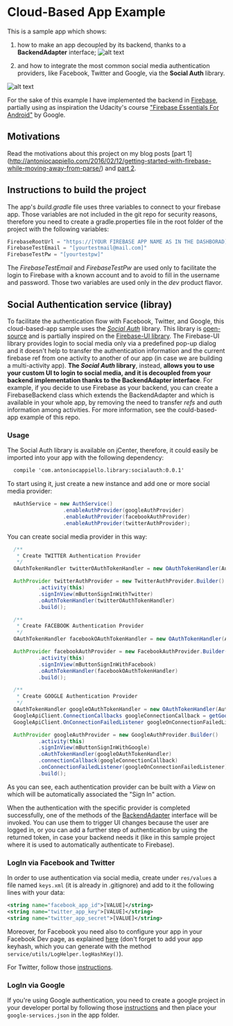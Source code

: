 # Cloud-Based App Example

This is a sample app which shows:

1. how to make an app decoupled by its backend, thanks to a **BackendAdapter** interface; ![alt text](http://blog.raremile.com/wp-content/uploads/2014/07/Baas.png)

2. and how to integrate the most common social media authentication providers, like Facebook, Twitter and Google, via the **Social Auth** library.

![alt text](http://blog.ionic.io/wp-content/uploads/2015/06/firebase-ionic-user-auth.png)

For the sake of this example I have implemented the backend in [Firebase](https://www.firebase.com/),
partially using as inspiration the Udacity's course ["Firebase Essentials For Android"](https://www.udacity.com/course/firebase-essentials-for-android--ud009) by Google.

## Motivations

Read the motivations about this project on my blog posts [part 1] (http://antoniocappiello.com/2016/02/12/getting-started-with-firebase-while-moving-away-from-parse/) and [part 2](http://antoniocappiello.com/2016/02/22/social-media-authentication-for-your-views-and-your-backend/).

## Instructions to build the project
The app's *build.gradle* file uses three variables to connect to your firebase app. Those variables are not included in the git repo for security reasons, therefore you need to create a gradle.properties file in the root folder of the project with the following variables:
```javascript
FirebaseRootUrl = "https://[YOUR FIREBASE APP NAME AS IN THE DASHBORAD].firebaseio.com/"
FirebaseTestEmail = "[yourtestmail@mail.com]"
FirebaseTestPw = "[yourtestpw]"
```
The *FirebaseTestEmail* and *FirebaseTestPw* are used only to facilitate the login to Firebase with a known account and to avoid to fill in the username and password. Those two variables are used only in the *dev* product flavor.

## Social Authentication service (libray)

To facilitate the authentication flow with Facebook, Twitter, and Google, this cloud-based-app sample uses the [*Social Auth*](https://bintray.com/antoniocappiello/maven/socialauth/) library. This library is [open-source](https://github.com/AntonioCappiello/cloud-based-app-example/tree/feature/convert_auth_package_in_library/socialauth/src/main/java/com/antoniocappiello/socialauth) and is partially inspired on the [Firebase-UI library](https://github.com/firebase/FirebaseUI-Android). The Firebase-UI library provides login to social media only via a predefined pop-up dialog and it doesn't help to transfer the authentication information and the current firebase ref from one activity to another of our app (in case we are building a multi-activity app).
**The *Social Auth* library**, instead, **allows you to use your custom UI to login to social media, and it is decoupled from your backend implementation thanks to the BackendAdapter interface**. For example, if you decide to use Firebase as your backend, you can create a FirebaseBackend class which extends the BackendAdapter and which is available in your whole app, by removing the need to transfer *refs* and *auth* information among activities. For more information, see the could-based-app example of this repo.

### Usage

The Social Auth library is available on jCenter, therefore, it could easily be imported into your app with the following dependency:

```xml
  compile 'com.antoniocappiello.library:socialauth:0.0.1'
```

To start using it, just create a new instance and add one or more social media provider:

```java
  mAuthService = new AuthService()
                  .enableAuthProvider(googleAuthProvider)
                  .enableAuthProvider(facebookAuthProvider)
                  .enableAuthProvider(twitterAuthProvider);
```

You can create social media provider in this way:

```java
  /**
   * Create TWITTER Authentication Provider
   */
  OAuthTokenHandler twitterOAuthTokenHandler = new OAuthTokenHandler(AuthProviderType.TWITTER, mBackendAdapter);

  AuthProvider twitterAuthProvider = new TwitterAuthProvider.Builder()
          .activity(this)
          .signInView(mButtonSignInWithTwitter)
          .oAuthTokenHandler(twitterOAuthTokenHandler)
          .build();

  /**
   * Create FACEBOOK Authentication Provider
   */
  OAuthTokenHandler facebookOAuthTokenHandler = new OAuthTokenHandler(AuthProviderType.FACEBOOK, mBackendAdapter);

  AuthProvider facebookAuthProvider = new FacebookAuthProvider.Builder()
          .activity(this)
          .signInView(mButtonSignInWithFacebook)
          .oAuthTokenHandler(facebookOAuthTokenHandler)
          .build();

  /**
   * Create GOOGLE Authentication Provider
   */
  OAuthTokenHandler googleOAuthTokenHandler = new OAuthTokenHandler(AuthProviderType.GOOGLE, mBackendAdapter);
  GoogleApiClient.ConnectionCallbacks googleConnectionCallback = getGoogleConnectionCallback();
  GoogleApiClient.OnConnectionFailedListener googleOnConnectionFailedListener = getGoogleOnConnectionFailedListener();

  AuthProvider googleAuthProvider = new GoogleAuthProvider.Builder()
          .activity(this)
          .signInView(mButtonSignInWithGoogle)
          .oAuthTokenHandler(googleOAuthTokenHandler)
          .connectionCallback(googleConnectionCallback)
          .onConnectionFailedListener(googleOnConnectionFailedListener)
          .build();
```

As you can see, each authentication provider can be built with a *View* on which will be automatically associated the "Sign In" action.

When the authentication with the specific provider is completed successfully, one of the methods of the [BackendAdapter](https://github.com/AntonioCappiello/cloud-based-app-example/blob/feature/convert_auth_package_in_library/socialauth/src/main/java/com/antoniocappiello/socialauth/BackendAdapter.java) interface will be invoked. You can use them to trigger UI changes because the user are logged in, or you can add a further step of authentication by using the returned token, in case your backend needs it (like in this sample project where it is used to automatically authenticate to Firebase).

### LogIn via Facebook and Twitter

In order to use authentication via social media, create under `res/values` a file named `keys.xml` (it is already in .gitignore) and add to it the following lines with your data:

```xml
<string name="facebook_app_id">[VALUE]</string>
<string name="twitter_app_key">[VALUE]</string>
<string name="twitter_app_secret">[VALUE]</string>
```

Moreover, for Facebook you need also to configure your app in your Facebook Dev page, as explained [here](https://www.firebase.com/docs/android/guide/login/facebook.html#section-configure) (don't forget to add your app keyhash, which you can generate with the method `service/utils/LogHelper.logHashKey()`).

For Twitter, follow those [instructions](https://www.firebase.com/docs/android/guide/login/twitter.html).

### LogIn via Google

If you're using Google authentication, you need to create a google project in your developer portal by following those [instructions](https://www.firebase.com/docs/android/guide/login/google.html) and then place your `google-services.json` in the app folder.
